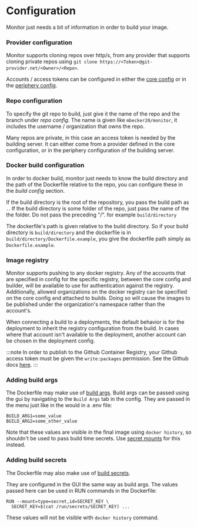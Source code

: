 # Configuration

Monitor just needs a bit of information in order to build your image.

### Provider configuration
Monitor supports cloning repos over http/s, from any provider that supports cloning private repos using `git clone https://<Token>@git-provider.net/<Owner>/<Repo>`.

Accounts / access tokens can be configured in either the [core config](../core-setup.md#1-create-the-configuration-file) or in the [periphery config](../connecting-servers/setup-periphery.md#manual-install-steps).

### Repo configuration
To specify the git repo to build, just give it the name of the repo and the branch under *repo config*. The name is given like ```mbecker20/monitor```, it includes the username / organization that owns the repo.

Many repos are private, in this case an access token is needed by the building server.
It can either come from a provider defined in the core configuration,
or in the periphery configuration of the building server.

### Docker build configuration

In order to docker build, monitor just needs to know the build directory and the path of the Dockerfile relative to the repo, you can configure these in the *build config* section.

If the build directory is the root of the repository, you pass the build path as `.`. If the build directory is some folder of the repo, just pass the name of the the folder. Do not pass the preceding "/". for example `build/directory`

The dockerfile's path is given relative to the build directory. So if your build directory is `build/directory` and the dockerfile is in `build/directory/Dockerfile.example`, you give the dockerfile path simply as `Dockerfile.example`.

### Image registry

Monitor supports pushing to any docker registry. 
Any of the accounts that are specified in config for the specific registry, between the core config and builder, will be available to use for authentication against the registry.
Additionally, allowed organizations on the docker registry can be specified on the core config and attached to builds.
Doing so will cause the images to be published under the organization's namespace rather than the account's.

When connecting a build to a deployments, the default behavior is for the deployment to inherit the registry configuration from the build.
In cases where that account isn't available to the deployment, another account can be chosen in the deployment config.

:::note
In order to publish to the Github Container Registry, your Github access token must be given the `write:packages` permission.
See the Github docs [here](https://docs.github.com/en/packages/working-with-a-github-packages-registry/working-with-the-container-registry#authenticating-with-a-personal-access-token-classic).
:::

### Adding build args

The Dockerfile may make use of [build args](https://docs.docker.com/engine/reference/builder/#arg). Build args can be passed using the gui by navigating to the `Build Args` tab in the config. They are passed in the menu just like in the would in a .env file:

```
BUILD_ARG1=some_value
BUILD_ARG2=some_other_value
```

Note that these values are visible in the final image using `docker history`, so shouldn't be used to pass build time secrets. Use [secret mounts](https://docs.docker.com/engine/reference/builder/#run---mounttypesecret) for this instead.

### Adding build secrets

The Dockerfile may also make use of [build secrets](https://docs.docker.com/build/building/secrets).

They are configured in the GUI the same way as build args. The values passed here can be used in RUN commands in the Dockerfile:
```
RUN --mount=type=secret,id=SECRET_KEY \
  SECRET_KEY=$(cat /run/secrets/SECRET_KEY) ...
```

These values will not be visible with `docker history` command.